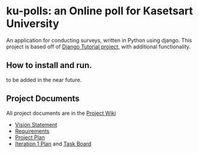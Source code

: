 # ku-polls: an Online poll for Kasetsart University

An application for conducting surveys, written in Python using django. This project is based off of [Django Tutorial project][django-tutorial],
with additional functionality.

## How to install and run.
to be added in the near future.

##  Project Documents

All project documents are in the [Project Wiki](../../wiki/Home)

- [Vision Statement](../../wiki/Vision%20Statement)
- [Requirements](../../wiki/Requirements)
- [Project Plan](../../wiki/Software%20Development%20Plan)
- [Iteration 1 Plan](../../wiki/Iteration%201%20Plan) and [Task Board](https://github.com/users/Halcyon905/projects/2/views/1)

[django-tutorial]: https://docs.djangoproject.com/en/4.1/intro/tutorial01/
